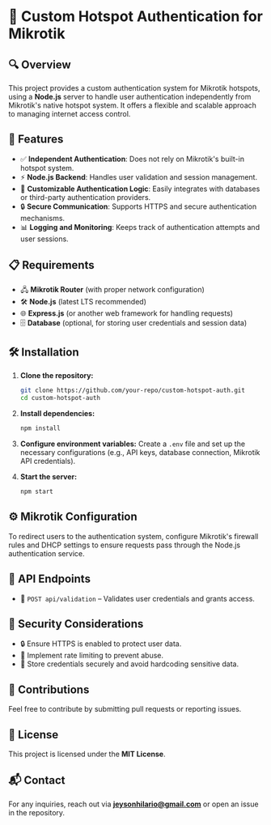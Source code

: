 # 🚀 Custom Hotspot Authentication for Mikrotik

## 🔍 Overview
This project provides a custom authentication system for Mikrotik hotspots, using a **Node.js** server to handle user authentication independently from Mikrotik's native hotspot system. It offers a flexible and scalable approach to managing internet access control.

## 🌟 Features
- ✅ **Independent Authentication**: Does not rely on Mikrotik's built-in hotspot system.
- ⚡ **Node.js Backend**: Handles user validation and session management.
- 🔧 **Customizable Authentication Logic**: Easily integrates with databases or third-party authentication providers.
- 🔒 **Secure Communication**: Supports HTTPS and secure authentication mechanisms.
- 📊 **Logging and Monitoring**: Keeps track of authentication attempts and user sessions.

## 📋 Requirements
- 🖧 **Mikrotik Router** (with proper network configuration)
- 🛠 **Node.js** (latest LTS recommended)
- 🌐 **Express.js** (or another web framework for handling requests)
- 🗄 **Database** (optional, for storing user credentials and session data)

## 🛠 Installation
1. **Clone the repository:**
   ```sh
   git clone https://github.com/your-repo/custom-hotspot-auth.git
   cd custom-hotspot-auth
   ```
2. **Install dependencies:**
   ```sh
   npm install
   ```
3. **Configure environment variables:**
   Create a `.env` file and set up the necessary configurations (e.g., API keys, database connection, Mikrotik API credentials).

4. **Start the server:**
   ```sh
   npm start
   ```

## ⚙️ Mikrotik Configuration
To redirect users to the authentication system, configure Mikrotik's firewall rules and DHCP settings to ensure requests pass through the Node.js authentication service.

## 📡 API Endpoints
- 🔑 `POST api/validation` – Validates user credentials and grants access.

## 🔐 Security Considerations
- 🔒 Ensure HTTPS is enabled to protect user data.
- 🚨 Implement rate limiting to prevent abuse.
- 🔑 Store credentials securely and avoid hardcoding sensitive data.

## 🤝 Contributions
Feel free to contribute by submitting pull requests or reporting issues.

## 📜 License
This project is licensed under the **MIT License**.

## 📬 Contact
For any inquiries, reach out via **jeysonhilario@gmail.com** or open an issue in the repository.


